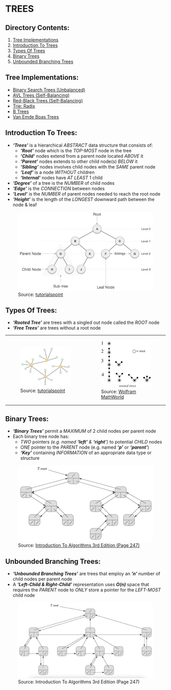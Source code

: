 # TREES

## Directory Contents:
1) [Tree Implementations](#tree-implementations)
2) [Introduction To Trees](#introduction-to-trees)
3) [Types Of Trees](#types-of-trees)
4) [Binary Trees](#binary-trees)
5) [Unbounded Branching Trees](#unbounded-branching-trees)

## Tree Implementations:
- [Binary Search Trees (Unbalanced)](https://github.com/Zero-Luminance/ads-c/tree/main/data-structures/trees/binary-search-tree-files)
- [AVL Trees (Self-Balancing)](https://github.com/Zero-Luminance/ads-c/tree/main/data-structures/trees/avl-tree-files)
- [Red-Black Trees (Self-Balancing)](https://github.com/Zero-Luminance/ads-c/tree/main/data-structures/trees/red-black-tree-files)
- [Trie: Radix](https://github.com/Zero-Luminance/ads-c/tree/main/data-structures/trees/trie-radix-files)
- [B Trees](https://github.com/Zero-Luminance/ads-c/tree/main/data-structures/trees/b-trees)
- [Van Emde Boas Trees](https://github.com/Zero-Luminance/ads-c/tree/main/data-structures/trees/van-emde-boas-tree-files)

## Introduction To Trees:
- ***‘Trees’*** is a hierarchical _ABSTRACT_ data structure that consists of:
    - ***‘Root’*** node which is the _TOP-MOST_ node in the tree
    - ***‘Child’*** nodes extend from a parent node located _ABOVE_ it
    - ***‘Parent’*** nodes extends to other child node(s) _BELOW_ it
    - ***‘Sibling’*** nodes involves child nodes with the _SAME_ parent node
    - ***‘Leaf’*** is a node _WITHOUT_ children
    - ***‘Internal’*** nodes have _AT LEAST_ 1 child
- ***‘Degree’*** of a tree is the _NUMBER_ of child nodes
- ***‘Edge’*** is the _CONNECTION_ between nodes
- ***‘Level’*** is the _NUMBER_ of parent nodes needed to reach the root node
- ***‘Height’*** is the length of the _LONGEST_ downward path between the node & leaf
<figure>
    <img src="../../assets/markdown-images/trees-images/tree-basics-diagram.jpg" alt="Tree Abstract Data Structure Diagram">
    <figcaption>Source: <a href="https://www.tutorialspoint.com/data_structures_algorithms/tree_data_structure.htm">tutorialspoint</a></figcaption>
</figure>

## Types Of Trees:
- ***‘Rooted Tree’*** are trees with a singled out node called the _ROOT_ node
- ***‘Free Trees’*** are trees without a root node
<table>
    <tr></tr>
        <td>
            <figure>
                <img src="../../assets/markdown-images/trees-images/unrooted-tree-diagram.jpg" alt="Unrooted Tree example">
                <figcaption>Source: <a href="https://www.tutorialspoint.com/rooted-vs-unrooted-trees-in-data-structure">tutorialspoint</a></figcaption>
            </figure>
        </td>
        <td>
            <figure>
                <img src="../../assets/markdown-images/trees-images/rooted-tree-diagram.svg" alt="Rooted Tree example">
                <figcaption>Source: <a href="https://mathworld.wolfram.com/RootedTree.html#:~:text=A%20rooted%20tree%20is%20a,385-399).">Wolfram MathWorld</a></figcaption>
            </figure>
        </td>
    <tr></tr>
</table>

## Binary Trees:
- ***‘Binary Trees’*** permit a _MAXIMUM_ of 2 child nodes per parent node
- Each binary tree node has:
    - _TWO_ pointers _(e.g. named ***‘left’*** & ***‘right’***)_ to potential _CHILD_ nodes
    - _ONE_ pointer to the _PARENT_ node (e.g. named ***‘p’*** or ***‘parent’***)
    - ***‘Key’*** containing _INFORMATION_ of an appropriate data type or structure
<figure>
    <img src="../../assets/markdown-images/trees-images/binary-tree-diagram-p247.png" alt="Binary Tree diagram">
    <figcaption>Source: <a href="https://mitpress.mit.edu/books/introduction-algorithms-third-edition">Introduction To Algorithms 3rd Edition (Page 247)</a></figcaption>
</figure>

## Unbounded Branching Trees:
- ***‘Unbounded Branching Trees’*** are trees that employ an ***’n’*** number of child nodes per parent node
- A ***‘Left-Child & Right-Child’*** representation uses ***O(n)*** space that requires the _PARENT_ node to _ONLY_ store a pointer for the _LEFT-MOST_ child node
<figure>
    <img src="../../assets/markdown-images/trees-images/unbounded-branching-tree-diagram-p247.png" alt="Unbounded Branching Tree diagram">
    <figcaption>Source: Introduction To Algorithms 3rd Edition (Page 247)</figcaption>
</figure>